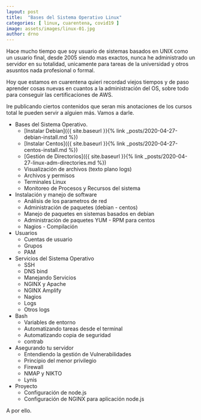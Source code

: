 ```yaml
---
layout: post
title:  "Bases del Sistema Operativo Linux"
categories: [ linux, cuarentena, covid19 ]
image: assets/images/linux-01.jpg
author: drno
---
```

Hace mucho tiempo que soy usuario de sistemas basados en UNIX como un usuario final, desde 2005 siendo mas exactos, nunca he administrado un servidor en su totalidad, unicamente para tareas de la universidad y otros asusntos nada profesional o formal.

Hoy que estamos en cuarentena quieri recordad viejos tiempos y de paso aprender cosas nuevas en cuantos a la administración del OS, sobre todo para conseguir las certificaciones de AWS.

Ire publicando ciertos contenidos que seran mis anotaciones de los cursos total le pueden servir a alguien más. Vamos a darle.

- Bases del Sistema Operativo.
    - [Instalar Debian]({{ site.baseurl }}{% link _posts/2020-04-27-debian-install.md %})
    - [Instalar Centos]({{ site.baseurl }}{% link _posts/2020-04-27-centos-install.md %}) 
    - [Gestión de Directorios]({{ site.baseurl }}{% link _posts/2020-04-27-linux-adm-directories.md %}) 
    - Visualización de archivos (texto plano logs)
    - Archivos y permisos
    - Terminales Linux
    - Monitoreo de Procesos y Recursos del sistema
- Instalación y manejo de software
    - Análisis de los parametros de red
    - Administración de paquetes (debian - centos)
    - Manejo de paquetes en sistemas basados en debian
    - Administración de paquetes YUM - RPM para centos
    - Nagios - Compilación
 - Usuarios
    - Cuentas de usuario
    - Grupos
    - PAM
- Servicios del Sistema Operativo 
    - SSH
    - DNS bind
    - Manejando Servicios
    - NGINX y Apache
    - NGINX Amplify
    - Nagios 
    - Logs
    - Otros logs
- Bash
    - Variables de entorno
    - Automatizando tareas desde el terminal
    - Automatizando copia de seguridad
    - contrab
- Asegurando tu servidor
    - Entendiendo la gestión de Vulnerabilidades
    - Principio del menor privilegio
    - Firewall
    - NMAP y NIKTO
    - Lynis
- Proyecto
    - Configuración de node.js
    - Configuración de NGINX para aplicación node.js

A por ello.
